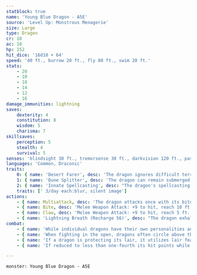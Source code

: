 ```yaml
---
statblock: true
name: 'Young Blue Dragon - A5E'
source: 'Level Up: Monstrous Menagerie'
size: Large
type: Dragon
cr: 10
ac: 18
hp: 152
hit_dice: '16d10 + 64'
speed: '40 ft., burrow 20 ft., fly 80 ft., swim 20 ft.'
stats:
    - 20
    - 10
    - 18
    - 14
    - 12
    - 16
damage_immunities: lightning
saves:
    dexterity: 4
    constitution: 8
    wisdom: 5
    charisma: 7
skillsaves:
    perception: 5
    stealth: 4
    survival: 5
senses: 'blindsight 30 ft., tremorsense 30 ft., darkvision 120 ft., passive Perception 18'
languages: 'Common, Draconic'
traits:
    0: { name: 'Desert Farer', desc: 'The dragon ignores difficult terrain or obscurement caused by sand or gravel, even while flying. Additionally, it ignores the effects of extreme heat.' }
    1: { name: 'Dune Splitter', desc: 'The dragon can remain submerged in sand and gravel for up to 4 hours. It has advantage on Stealth checks to hide in this way.' }
    2: { name: 'Innate Spellcasting', desc: "The dragon's spellcasting ability is Charisma (save DC 15). It can innately cast the following spells, requiring no material components." }
    traits: [' 3/day each:blur, silent image']
actions:
    - { name: Multiattack, desc: 'The dragon attacks once with its bite and twice with its claws.' }
    - { name: Bite, desc: 'Melee Weapon Attack: +9 to hit, reach 10 ft., one target. Hit: 21 (3d10 + 5) piercing damage plus 4 (1d8) lightning damage.' }
    - { name: Claw, desc: 'Melee Weapon Attack: +9 to hit, reach 5 ft., one target. Hit: 14 (2d8 + 5) slashing damage.' }
    - { name: 'Lightning Breath (Recharge 56)', desc: "The dragon exhales a 60-foot-long, 5-foot-wide line of lightning. Each creature in that area makes a DC 16 Dexterity saving throw, taking 44 (8d10) lightning damage on a failed save or half damage on a success. A creature that fails the save can't take reactions until the end of its next turn." }
combat:
    - { name: 'While individual dragons have their own personalities and tactics, most rely heavily on their breath weapons', desc: 'They use them whenever they can, preferably from maximum distance and while flying above their enemies.' }
    - { name: 'When fighting in the open, dragons often circle above their enemies as they wait for their breath weapons to recharge', desc: "They only close to melee if their enemies deal significant damage with ranged attacks, or if they can savage an enemy cut off from its allies. Once bloodied, dragons become more aggressive, attacking with bite and claws when their breath weapons aren't available." }
    - { name: 'If a dragon is protecting its lair, it utilizes lair features, traps, allies, and architecture such as escape tunnels to keep up a hit-and-run fight, reappearing only when it has a fully-recharged breath weapon', desc: 'If the dragon is forced into melee combat, it uses its bite and claws against a single foe. If it has legendary actions like Roar and Wing Attack, it uses them to disperse its other enemies.' }
    - { name: 'If reduced to less than one-fourth its hit points while fighting in the open, a dragon flies away', desc: 'However, it fights to the death to defend its lair, unless it can regain the upper hand through tricks or bargains.' }

---
```

```statblock
monster: Young Blue Dragon - A5E
```
